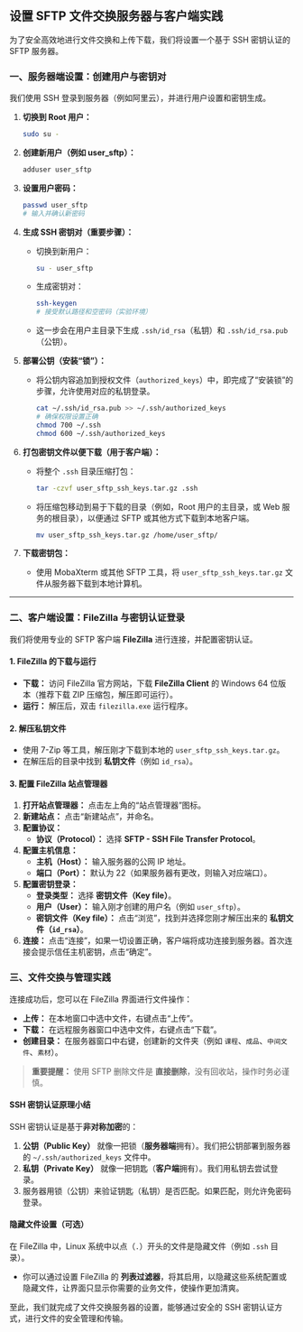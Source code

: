 ## 设置 SFTP 文件交换服务器与客户端实践

为了安全高效地进行文件交换和上传下载，我们将设置一个基于 SSH 密钥认证的 SFTP 服务器。

### 一、服务器端设置：创建用户与密钥对

我们使用 SSH 登录到服务器（例如阿里云），并进行用户设置和密钥生成。

1.  **切换到 Root 用户：**

    ```bash
    sudo su -
    ```

2.  **创建新用户（例如 user\_sftp）：**

    ```bash
    adduser user_sftp
    ```

3.  **设置用户密码：**

    ```bash
    passwd user_sftp
    # 输入并确认新密码
    ```

4.  **生成 SSH 密钥对（重要步骤）：**

      * 切换到新用户：
        ```bash
        su - user_sftp
        ```
      * 生成密钥对：
        ```bash
        ssh-keygen
        # 接受默认路径和空密码（实验环境）
        ```
      * 这一步会在用户主目录下生成 `.ssh/id_rsa`（私钥）和 `.ssh/id_rsa.pub`（公钥）。

5.  **部署公钥（安装“锁”）：**

      * 将公钥内容追加到授权文件（`authorized_keys`）中，即完成了“安装锁”的步骤，允许使用对应的私钥登录。
        ```bash
        cat ~/.ssh/id_rsa.pub >> ~/.ssh/authorized_keys
        # 确保权限设置正确
        chmod 700 ~/.ssh
        chmod 600 ~/.ssh/authorized_keys
        ```

6.  **打包密钥文件以便下载（用于客户端）：**

      * 将整个 `.ssh` 目录压缩打包：
        ```bash
        tar -czvf user_sftp_ssh_keys.tar.gz .ssh
        ```
      * 将压缩包移动到易于下载的目录（例如，Root 用户的主目录，或 Web 服务的根目录），以便通过 SFTP 或其他方式下载到本地客户端。
        ```bash
        mv user_sftp_ssh_keys.tar.gz /home/user_sftp/
        ```

7.  **下载密钥包：**

      * 使用 MobaXterm 或其他 SFTP 工具，将 `user_sftp_ssh_keys.tar.gz` 文件从服务器下载到本地计算机。

-----

### 二、客户端设置：FileZilla 与密钥认证登录

我们将使用专业的 SFTP 客户端 **FileZilla** 进行连接，并配置密钥认证。

#### 1\. FileZilla 的下载与运行

  * **下载：** 访问 FileZilla 官方网站，下载 **FileZilla Client** 的 Windows 64 位版本（推荐下载 ZIP 压缩包，解压即可运行）。
  * **运行：** 解压后，双击 `filezilla.exe` 运行程序。

#### 2\. 解压私钥文件

  * 使用 7-Zip 等工具，解压刚才下载到本地的 `user_sftp_ssh_keys.tar.gz`。
  * 在解压后的目录中找到 **私钥文件**（例如 `id_rsa`）。

#### 3\. 配置 FileZilla 站点管理器

1.  **打开站点管理器：** 点击左上角的“站点管理器”图标。
2.  **新建站点：** 点击“新建站点”，并命名。
3.  **配置协议：**
      * **协议（Protocol）：** 选择 **SFTP - SSH File Transfer Protocol**。
4.  **配置主机信息：**
      * **主机（Host）：** 输入服务器的公网 IP 地址。
      * **端口（Port）：** 默认为 22（如果服务器有更改，则输入对应端口）。
5.  **配置密钥登录：**
      * **登录类型：** 选择 **密钥文件（Key file）**。
      * **用户（User）：** 输入刚才创建的用户名（例如 `user_sftp`）。
      * **密钥文件（Key file）：** 点击“浏览”，找到并选择您刚才解压出来的 **私钥文件（`id_rsa`）**。
6.  **连接：** 点击“连接”，如果一切设置正确，客户端将成功连接到服务器。首次连接会提示信任主机密钥，点击“确定”。

### 三、文件交换与管理实践

连接成功后，您可以在 FileZilla 界面进行文件操作：

  * **上传：** 在本地窗口中选中文件，右键点击“上传”。
  * **下载：** 在远程服务器窗口中选中文件，右键点击“下载”。
  * **创建目录：** 在服务器窗口中右键，创建新的文件夹（例如 `课程`、`成品`、`中间文件`、`素材`）。

> **重要提醒：** 使用 SFTP 删除文件是 **直接删除**，没有回收站，操作时务必谨慎。

#### SSH 密钥认证原理小结

SSH 密钥认证是基于**非对称加密**的：

1.  **公钥（Public Key）** 就像一把锁（**服务器端**拥有）。我们把公钥部署到服务器的 `~/.ssh/authorized_keys` 文件中。
2.  **私钥（Private Key）** 就像一把钥匙（**客户端**拥有）。我们用私钥去尝试登录。
3.  服务器用锁（公钥）来验证钥匙（私钥）是否匹配。如果匹配，则允许免密码登录。

#### 隐藏文件设置（可选）

在 FileZilla 中，Linux 系统中以点（`.`）开头的文件是隐藏文件（例如 `.ssh` 目录）。

  * 你可以通过设置 FileZilla 的 **列表过滤器**，将其启用，以隐藏这些系统配置或隐藏文件，让界面只显示你需要的业务文件，使操作更加清爽。

至此，我们就完成了文件交换服务器的设置，能够通过安全的 SSH 密钥认证方式，进行文件的安全管理和传输。